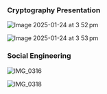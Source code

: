 ### Cryptography Presentation

![Image 2025-01-24 at 3 52 pm](https://github.com/user-attachments/assets/1fc0da80-949f-4dbb-8547-ecd2d18a5f09)

![Image 2025-01-24 at 3 53 pm](https://github.com/user-attachments/assets/5c075a48-f66e-499e-8508-bf10d3a9c45e)

### Social Engineering

![IMG_0316](https://github.com/user-attachments/assets/da139d2a-04ee-48d1-9cfd-14430b80dcb0)

![IMG_0318](https://github.com/user-attachments/assets/043b6307-5014-42c1-848f-516398ca8f5c)





